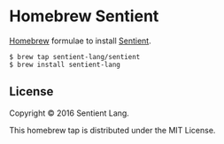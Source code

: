 # Homebrew Sentient

[Homebrew](http://brew.sh/) formulae to install [Sentient](http://sentient-lang.org/).

```console
$ brew tap sentient-lang/sentient
$ brew install sentient-lang
```

## License

Copyright © 2016 Sentient Lang.

This homebrew tap is distributed under the MIT License.
